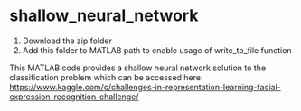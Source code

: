 # shallow_neural_network
1. Download the zip folder
2. Add this folder to MATLAB path to enable usage of write_to_file function

This MATLAB code provides a shallow neural network solution to the classification problem which can be accessed here:
https://www.kaggle.com/c/challenges-in-representation-learning-facial-expression-recognition-challenge/

